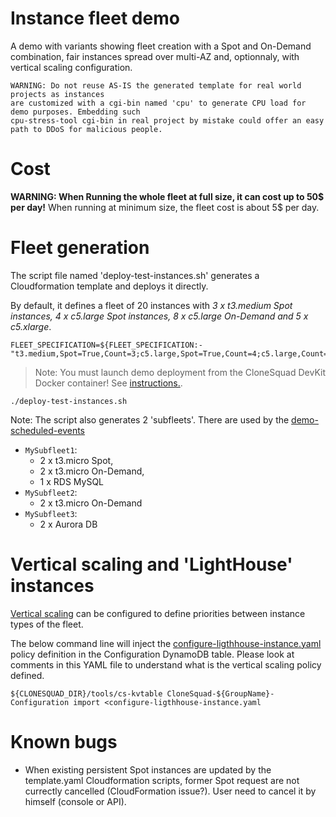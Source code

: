 
# Instance fleet demo

A demo with variants showing fleet creation with a Spot and On-Demand combination, fair instances spread over multi-AZ and,
optionnaly, with vertical scaling configuration.

	WARNING: Do not reuse AS-IS the generated template for real world projects as instances
	are customized with a cgi-bin named 'cpu' to generate CPU load for demo purposes. Embedding such
	cpu-stress-tool cgi-bin in real project by mistake could offer an easy path to DDoS for malicious people.

# Cost

**WARNING: When Running the whole fleet at full size, it can cost up to 50$ per day!** When running at minimum size, the fleet cost is 
about 5$ per day.

# Fleet generation


The script file named 'deploy-test-instances.sh' generates a Cloudformation template and deploys it directly.

By default, it defines a fleet of 20 instances with *3 x t3.medium Spot instances, 4 x c5.large Spot instances, 8 x c5.large On-Demand and 5 x c5.xlarge*.


```shell
FLEET_SPECIFICATION=${FLEET_SPECIFICATION:-"t3.medium,Spot=True,Count=3;c5.large,Spot=True,Count=4;c5.large,Count=8;c5.xlarge,Count=5"}
```


> Note: You must launch demo deployment from the CloneSquad DevKit Docker container! See [instructions.](../../../docs/BUILD_RELEASE_DEBUG.md#configuring-the-devkit-to-launch-demonstrations).

```shell
./deploy-test-instances.sh
```

Note: The script also generates 2 'subfleets'. There are used by the 
[demo-scheduled-events](../demo-scheduled-events/)

* `MySubfleet1`:
	* 2 x t3.micro Spot,
	* 2 x t3.micro On-Demand,
	* 1 x RDS MySQL
* `MySubfleet2`:
	* 2 x t3.micro On-Demand
* `MySubfleet3`:
	* 2 x Aurora DB


# Vertical scaling and 'LightHouse' instances

[Vertical scaling](../../../docs/SCALING.md#vertical-scaling) can be configured to define priorities between instance types of the fleet.

The below command line will inject the [configure-ligthhouse-instance.yaml](configure-ligthhouse-instance.yaml) policy definition
in the Configuration DynamoDB table. Please look at comments in this YAML file to understand what is the vertical scaling policy defined.

```shell
${CLONESQUAD_DIR}/tools/cs-kvtable CloneSquad-${GroupName}-Configuration import <configure-ligthhouse-instance.yaml
```

# Known bugs

* When existing persistent Spot instances are updated by the template.yaml Cloudformation scripts, former 
Spot request are not currectly cancelled (CloudFormation issue?). User need to cancel it by himself (console or API).

